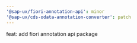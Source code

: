 ```yaml
---
'@sap-ux/fiori-annotation-api': minor
'@sap-ux/cds-odata-annotation-converter': patch
---
```


feat: add fiori annotation api package
